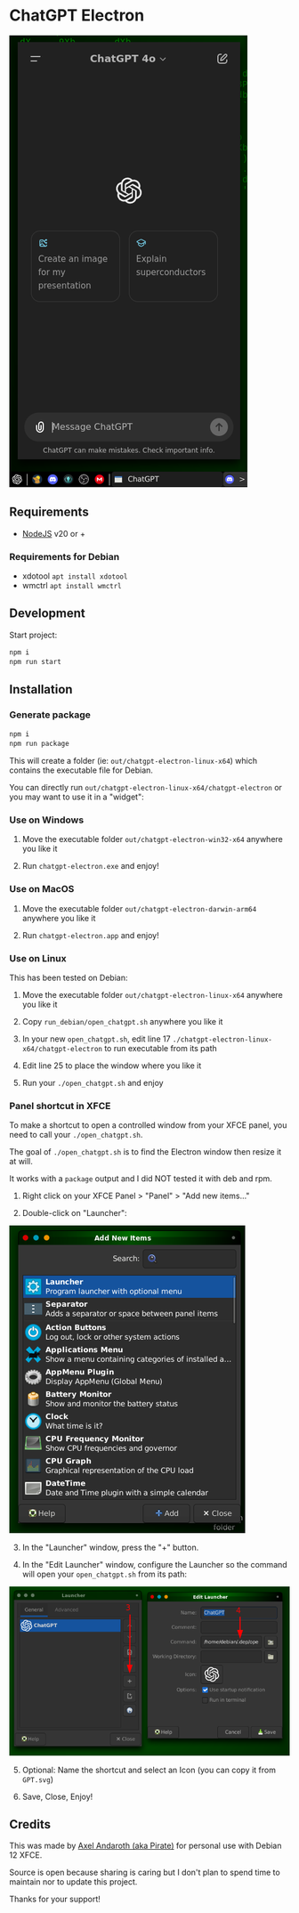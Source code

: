 # ChatGPT Electron

![sample](sample.png)

## Requirements

- [NodeJS](https://nodejs.org) v20 or +

### Requirements for Debian
- xdotool `apt install xdotool`
- wmctrl `apt install wmctrl`

## Development

Start project:

```sh
npm i
npm run start
```

## Installation

### Generate package
```sh
npm i
npm run package
```
This will create a folder (ie: `out/chatgpt-electron-linux-x64`) which contains the executable file for Debian.

You can directly run `out/chatgpt-electron-linux-x64/chatgpt-electron` or you may want to use it in a "widget":

### Use on Windows

1. Move the executable folder `out/chatgpt-electron-win32-x64` anywhere you like it

2. Run `chatgpt-electron.exe` and enjoy!

### Use on MacOS

1. Move the executable folder `out/chatgpt-electron-darwin-arm64` anywhere you like it

2. Run `chatgpt-electron.app` and enjoy!

### Use on Linux

This has been tested on Debian:

1. Move the executable folder `out/chatgpt-electron-linux-x64` anywhere you like it

2. Copy `run_debian/open_chatgpt.sh` anywhere you like it

3. In your new `open_chatgpt.sh`, edit line 17 `./chatgpt-electron-linux-x64/chatgpt-electron` to run executable from its path

5. Edit line 25 to place the window where you like it

6. Run your `./open_chatgpt.sh` and enjoy

### Panel shortcut in XFCE

To make a shortcut to open a controlled window from your XFCE panel, you need to call your `./open_chatgpt.sh`.


The goal of `./open_chatgpt.sh` is to find the Electron window then resize it at will. 

It works with a `package` output and I did NOT tested it with deb and rpm.

1. Right click on your XFCE Panel > "Panel" > "Add new items..."

2. Double-click on "Launcher":

![step2](shortcut1.png)

3. In the "Launcher" window, press the "+" button.

4. In the "Edit Launcher" window, configure the Launcher so the command will open your `open_chatgpt.sh` from its path:

![step4](shortcut2.png)

5. Optional: Name the shortcut and select an Icon (you can copy it from `GPT.svg`)

6. Save, Close, Enjoy!

## Credits

This was made by [Axel Andaroth (aka Pirate)](https://anda.ninja) for personal use with Debian 12 XFCE.

Source is open because sharing is caring but I don't plan to spend time to maintain nor to update this project. 

Thanks for your support!
